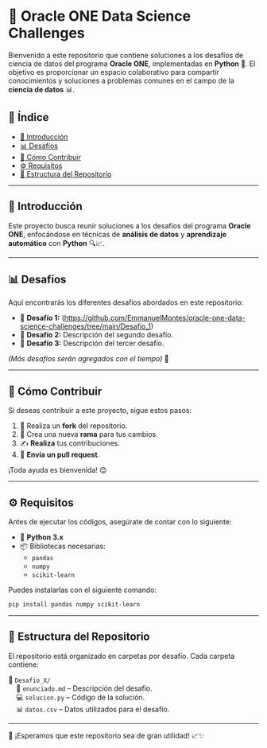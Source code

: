 # 🚀 Oracle ONE Data Science Challenges

Bienvenido a este repositorio que contiene soluciones a los desafíos de ciencia de datos del programa **Oracle ONE**, implementadas en **Python** 🐍. El objetivo es proporcionar un espacio colaborativo para compartir conocimientos y soluciones a problemas comunes en el campo de la **ciencia de datos** 📊.

## 📌 Índice
- [📖 Introducción](#-introducción)
- [📊 Desafíos](#-desafíos)
- [🤝 Cómo Contribuir](#-cómo-contribuir)
- [⚙️ Requisitos](#️-requisitos)
- [📂 Estructura del Repositorio](#-estructura-del-repositorio)

---

## 📖 Introducción

Este proyecto busca reunir soluciones a los desafíos del programa **Oracle ONE**, enfocándose en técnicas de **análisis de datos** y **aprendizaje automático** con **Python** 🔍📈.

---

## 📊 Desafíos

Aquí encontrarás los diferentes desafíos abordados en este repositorio:

- 📌 **Desafío 1:** (https://github.com/EmmanuelMontes/oracle-one-data-science-challenges/tree/main/Desafio_1)
- 📌 **Desafío 2:** Descripción del segundo desafío.
- 📌 **Desafío 3:** Descripción del tercer desafío.

_(Más desafíos serán agregados con el tiempo)_ 🚀

---

## 🤝 Cómo Contribuir

Si deseas contribuir a este proyecto, sigue estos pasos:

1. 🔀 Realiza un **fork** del repositorio.
2. 🌿 Crea una nueva **rama** para tus cambios.
3. ✍️ **Realiza** tus contribuciones.
4. 📩 **Envía un pull request**.

¡Toda ayuda es bienvenida! 😊

---

## ⚙️ Requisitos

Antes de ejecutar los códigos, asegúrate de contar con lo siguiente:

- 🐍 **Python 3.x**
- 📦 Bibliotecas necesarias:
  - `pandas`
  - `numpy`
  - `scikit-learn`

Puedes instalarlas con el siguiente comando:

```bash
pip install pandas numpy scikit-learn
```

---

## 📂 Estructura del Repositorio

El repositorio está organizado en carpetas por desafío. Cada carpeta contiene:

📁 `Desafio_X/`  
&nbsp;&nbsp;&nbsp;&nbsp;📜 `enunciado.md` – Descripción del desafío.  
&nbsp;&nbsp;&nbsp;&nbsp;💻 `solucion.py` – Código de la solución.  
&nbsp;&nbsp;&nbsp;&nbsp;📊 `datos.csv` – Datos utilizados para el desafío.  

---

🚀 ¡Esperamos que este repositorio sea de gran utilidad! 📈✨

